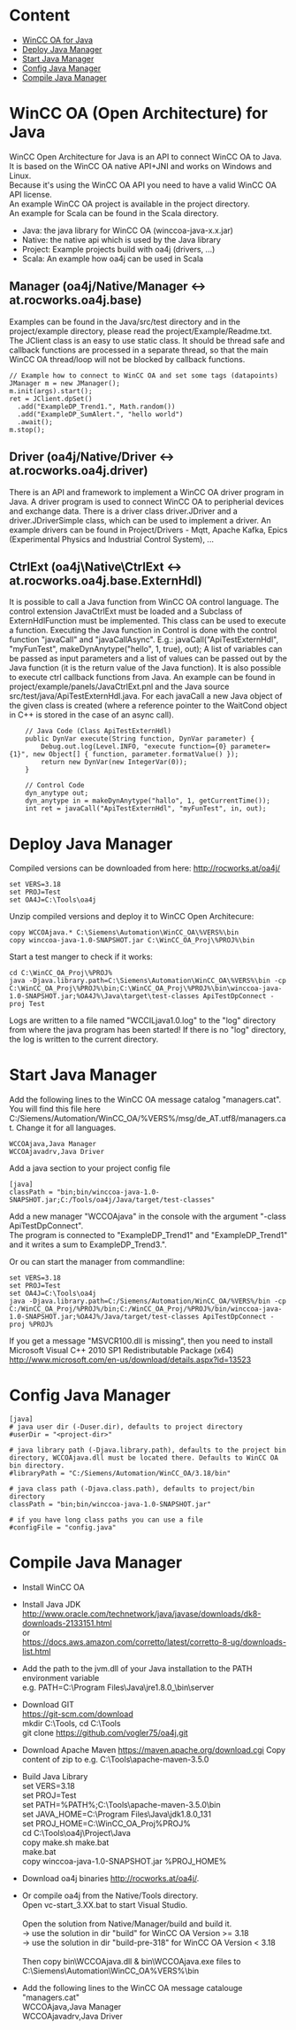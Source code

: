 # Content

- [WinCC OA for Java](#wincc-oa-open-architecture-for-java)
- [Deploy Java Manager](#deploy-java-manager)
- [Start Java Manager](#start-java-manager)
- [Config Java Manager](#config-java-manager)
- [Compile Java Manager](#compile-java-manager)

# WinCC OA (Open Architecture) for Java
WinCC Open Architecture for Java is an API to connect WinCC OA to Java.<br>
It is based on the WinCC OA native API+JNI and works on Windows and Linux.<br>
Because it's using the WinCC OA API you need to have a valid WinCC OA API license.<br>
An example WinCC OA project is available in the project directory.<br>
An example for Scala can be found in the Scala directory.<br>
* Java: the java library for WinCC OA (winccoa-java-x.x.jar)
* Native: the native api which is used by the Java library
* Project: Example projects build with oa4j (drivers, ...)
* Scala: An example how oa4j can be used in Scala

## Manager (oa4j/Native/Manager <-> at.rocworks.oa4j.base)<br>
Examples can be found in the Java/src/test directory and in the project/example directory, please read the project/Example/Readme.txt. <br>
The JClient class is an easy to use static class. It should be thread safe and callback functions are processed in a separate thread, so that the main WinCC OA thread/loop will not be blocked by callback functions.<br>
```
// Example how to connect to WinCC OA and set some tags (datapoints)
JManager m = new JManager();
m.init(args).start(); 
ret = JClient.dpSet()
  .add("ExampleDP_Trend1.", Math.random())
  .add("ExampleDP_SumAlert.", "hello world")
  .await();
m.stop();
```

## Driver (oa4j/Native/Driver <-> at.rocworks.oa4j.driver)<br>
There is an API and framework to implement a WinCC OA driver program in Java. A driver program is used to connect WinCC OA to peripherial devices and exchange data. There is a driver class driver.JDriver and a driver.JDriverSimple class, which can be used to implement a driver. An example drivers can be found in Project/Drivers - Mqtt,  Apache Kafka, Epics (Experimental Physics and Industrial Control System), ... <br>

## CtrlExt (oa4j\Native\CtrlExt <-> at.rocworks.oa4j.base.ExternHdl)<br>
It is possible to call a Java function from WinCC OA control language. 
The control extension JavaCtrlExt must be loaded and a Subclass of ExternHdlFunction must be implemented. This class can be used to execute a function. Executing the Java function in Control is done with the control function "javaCall" and "javaCallAsync". E.g.: javaCall("ApiTestExternHdl", "myFunTest", makeDynAnytype("hello", 1, true), out); A list of variables can be passed as input parameters and a list of values can be passed out by the Java function (it is the return value of the Java function). It is also possible to execute ctrl callback functions from Java. An example can be found in project/example/panels/JavaCtrlExt.pnl and the Java source src/test/java/ApiTestExternHdl.java. For each javaCall a new Java object of the given class is created (where a reference pointer to the WaitCond object in C++ is stored in the case of an async call).<br>
```
    // Java Code (Class ApiTestExternHdl)
    public DynVar execute(String function, DynVar parameter) {
        Debug.out.log(Level.INFO, "execute function={0} parameter={1}", new Object[] { function, parameter.formatValue() });
        return new DynVar(new IntegerVar(0));
    }

    // Control Code
    dyn_anytype out;
    dyn_anytype in = makeDynAnytype("hallo", 1, getCurrentTime());
    int ret = javaCall("ApiTestExternHdl", "myFunTest", in, out);
```

# Deploy Java Manager

Compiled versions can be downloaded from here: http://rocworks.at/oa4j/

```
set VERS=3.18
set PROJ=Test
set OA4J=C:\Tools\oa4j
```
Unzip compiled versions and deploy it to WinCC Open Architecure:
```
copy WCCOAjava.* C:\Siemens\Automation\WinCC_OA\%VERS%\bin
copy winccoa-java-1.0-SNAPSHOT.jar C:\WinCC_OA_Proj\%PROJ%\bin
```

Start a test manger to check if it works:  
```
cd C:\WinCC_OA_Proj\%PROJ%
java -Djava.library.path=C:\Siemens\Automation\WinCC_OA\%VERS%\bin -cp C:\WinCC_OA_Proj\%PROJ%\bin;C:\WinCC_OA_Proj\%PROJ%\bin\winccoa-java-1.0-SNAPSHOT.jar;%OA4J%\Java\target\test-classes ApiTestDpConnect -proj Test
```
Logs are written to a file named "WCCILjava1.0.log" to the "log" directory from where the java program has been started! If there is no "log" directory, the log is written to the current directory.

# Start Java Manager
Add the following lines to the WinCC OA message catalog "managers.cat". You will find this file here C:/Siemens/Automation/WinCC_OA/%VERS%/msg/de_AT.utf8/managers.cat. Change it for all languages.
```
WCCOAjava,Java Manager  
WCCOAjavadrv,Java Driver  
```
Add a java section to your project config file 
```
[java]
classPath = "bin;bin/winccoa-java-1.0-SNAPSHOT.jar;C:/Tools/oa4j/Java/target/test-classes"
```

Add a new manager "WCCOAjava" in the console with the argument "-class ApiTestDpConnect".   
The program is connected to "ExampleDP_Trend1" and "ExampleDP_Trend1" and it writes a sum to ExampleDP_Trend3.".  

Or ou can start the manager from commandline:
```
set VERS=3.18
set PROJ=Test
set OA4J=C:\Tools\oa4j
java -Djava.library.path=C:/Siemens/Automation/WinCC_OA/%VERS%/bin -cp C:/WinCC_OA_Proj/%PROJ%/bin;C:/WinCC_OA_Proj/%PROJ%/bin/winccoa-java-1.0-SNAPSHOT.jar;%OA4J%/Java/target/test-classes ApiTestDpConnect -proj %PROJ%
```

If you get a message "MSVCR100.dll is missing", then you need to install Microsoft Visual C++ 2010 SP1 Redistributable Package (x64) http://www.microsoft.com/en-us/download/details.aspx?id=13523  

# Config Java Manager
```
[java]
# java user dir (-Duser.dir), defaults to project directory
#userDir = "<project-dir>"

# java library path (-Djava.library.path), defaults to the project bin directory, WCCOAjava.dll must be located there. Defaults to WinCC OA bin directory.
#libraryPath = "C:/Siemens/Automation/WinCC_OA/3.18/bin" 

# java class path (-Djava.class.path), defaults to project/bin directory
classPath = "bin;bin/winccoa-java-1.0-SNAPSHOT.jar"

# if you have long class paths you can use a file
#configFile = "config.java"
```

# Compile Java Manager
* Install WinCC OA 

* Install Java JDK  
  http://www.oracle.com/technetwork/java/javase/downloads/dk8-downloads-2133151.html  
  or  
  https://docs.aws.amazon.com/corretto/latest/corretto-8-ug/downloads-list.html

* Add the path to the jvm.dll of your Java installation to the PATH environment variable  
  e.g. PATH=C:\Program Files\Java\jre1.8.0_<version>\bin\server
	
* Download GIT  
  https://git-scm.com/download  
  mkdir C:\Tools, cd C:\Tools  
  git clone https://github.com/vogler75/oa4j.git  
   
* Download Apache Maven
  https://maven.apache.org/download.cgi
  Copy content of zip to e.g. C:\Tools\apache-maven-3.5.0
   
* Build Java Library  
  set VERS=3.18  
  set PROJ=Test  
  set PATH=%PATH%;C:\Tools\apache-maven-3.5.0\bin  
  set JAVA_HOME=C:\Program Files\Java\jdk1.8.0_131  
  set PROJ_HOME=C:\WinCC_OA_Proj\%PROJ%  
  cd C:\Tools\oa4j\Project\Java  
  copy make.sh make.bat  
  make.bat  
  copy winccoa-java-1.0-SNAPSHOT.jar %PROJ_HOME%  

* Download oa4j binaries http://rocworks.at/oa4j/.

* Or compile oa4j from the Native/Tools directory.   
  Open vc-start_3.XX.bat to start Visual Studio.  
  <br>
  Open the solution from Native/Manager/build and build it.  
  &rarr; use the solution in dir "build" for WinCC OA Version >= 3.18  
  &rarr; use the solution in dir "build-pre-318" for WinCC OA Version < 3.18  
  <br>
  Then copy bin\WCCOAjava.dll & bin\WCCOAjava.exe files to C:\Siemens\Automation\WinCC_OA\%VERS%\bin  

* Add the following lines to the WinCC OA message catalouge "managers.cat"  
  WCCOAjava,Java Manager  
  WCCOAjavadrv,Java Driver  




